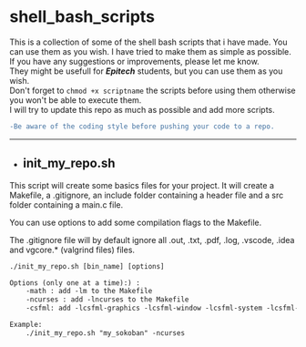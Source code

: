 # shell_bash_scripts

This is a collection of some of the shell bash scripts that i have made. You can use them as you wish. I have tried to make them as simple as possible. If you have any suggestions or improvements, please let me know.\
They might be usefull for ***Epitech*** students, but you can use them as you wish.\
Don't forget to `chmod +x scriptname` the scripts before using them otherwise you won't be able to execute them.\
I will try to update this repo as much as possible and add more scripts.
```diff
-Be aware of the coding style before pushing your code to a repo.
```

---

- ## init_my_repo.sh

This script will create some basics files for your project. It will create a Makefile, a .gitignore, an include folder containing a header file and a src folder containing a main.c file.

You can use options to add some compilation flags to the Makefile.

The .gitignore file will by default ignore all .out, .txt, .pdf, .log, .vscode, .idea and vgcore.* (valgrind files) files.

```txt
./init_my_repo.sh [bin_name] [options]

Options (only one at a time):) :
    -math : add -lm to the Makefile
    -ncurses : add -lncurses to the Makefile
    -csfml: add -lcsfml-graphics -lcsfml-window -lcsfml-system -lcsfml-audio -lcsfml-network to the Makefile

Example:
    ./init_my_repo.sh "my_sokoban" -ncurses
```
